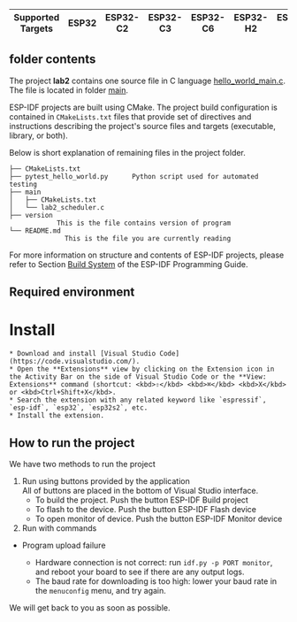 | Supported Targets | ESP32 | ESP32-C2 | ESP32-C3 | ESP32-C6 | ESP32-H2 | ESP32-S2 | ESP32-S3 |
| ----------------- | ----- | -------- | -------- | -------- | -------- | -------- | -------- |

## folder contents

The project **lab2** contains one source file in C language [hello_world_main.c](main/lab2_scheduler.c). The file is located in folder [main](main).

ESP-IDF projects are built using CMake. The project build configuration is contained in `CMakeLists.txt` files that provide set of directives and instructions describing the project's source files and targets (executable, library, or both).

Below is short explanation of remaining files in the project folder.
```
├── CMakeLists.txt
├── pytest_hello_world.py      Python script used for automated testing
├── main
│   ├── CMakeLists.txt
│   └── lab2_scheduler.c
├── version
            This is the file contains version of program
└── README.md    
              This is the file you are currently reading
```

For more information on structure and contents of ESP-IDF projects, please refer to Section [Build System](https://docs.espressif.com/projects/esp-idf/en/latest/esp32/api-guides/build-system.html) of the ESP-IDF Programming Guide.
## Required environment
# Install
    * Download and install [Visual Studio Code](https://code.visualstudio.com/).
    * Open the **Extensions** view by clicking on the Extension icon in the Activity Bar on the side of Visual Studio Code or the **View: Extensions** command (shortcut: <kbd>⇧</kbd> <kbd>⌘</kbd> <kbd>X</kbd> or <kbd>Ctrl+Shift+X</kbd>.
    * Search the extension with any related keyword like `espressif`, `esp-idf`, `esp32`, `esp32s2`, etc.
    * Install the extension.


## How to run the project
We have two methods to run the project
1. Run using buttons provided by the application<br>
All of buttons are placed in the bottom of Visual Studio interface.
    * To build the project. Push the button ESP-IDF Build project
    * To flash to the device. Push the button ESP-IDF Flash device
    * To open monitor of device. Push the button ESP-IDF Monitor device
2. Run with commands
* Program upload failure

    * Hardware connection is not correct: run `idf.py -p PORT monitor`, and reboot your board to see if there are any output logs.
    * The baud rate for downloading is too high: lower your baud rate in the `menuconfig` menu, and try again.


We will get back to you as soon as possible.
